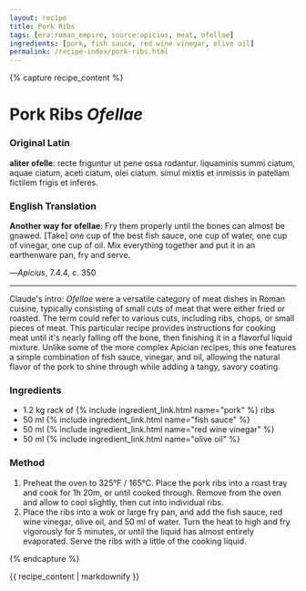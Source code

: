 ```yaml
---
layout: recipe
title: Pork Ribs
tags: [era:roman_empire, source:apicius, meat, ofellae]
ingredients: [pork, fish sauce, red wine vinegar, olive oil]
permalink: /recipe-index/pork-ribs.html
---
```


{% capture recipe_content %}
# Pork Ribs *Ofellae*

### Original Latin
**aliter ofelle**: recte friguntur ut pene ossa rodantur. liquaminis summi ciatum, aquae ciatum, aceti ciatum, olei ciatum. simul mixtis et inmissis in patellam fictilem frigis et inferes.

### English Translation
**Another way for ofellae**: Fry them properly until the bones can almost be gnawed. [Take] one cup of the best fish sauce, one cup of water, one cup of vinegar, one cup of oil. Mix everything together and put it in an earthenware pan, fry and serve.

—*Apicius*, 7.4.4, c. 350

___

Claude's intro: *Ofellae* were a versatile category of meat dishes in Roman cuisine, typically consisting of small cuts of meat that were either fried or roasted. The term could refer to various cuts, including ribs, chops, or small pieces of meat. This particular recipe provides instructions for cooking meat until it's nearly falling off the bone, then finishing it in a flavorful liquid mixture. Unlike some of the more complex Apician recipes, this one features a simple combination of fish sauce, vinegar, and oil, allowing the natural flavor of the pork to shine through while adding a tangy, savory coating.

### Ingredients
- 1.2 kg rack of {% include ingredient_link.html name="pork" %} ribs
- 50 ml {% include ingredient_link.html name="fish sauce" %}
- 50 ml {% include ingredient_link.html name="red wine vinegar" %}
- 50 ml {% include ingredient_link.html name="olive oil" %}

### Method
1. Preheat the oven to 325°F / 165°C. Place the pork ribs into a roast tray and cook for 1h 20m, or until cooked through. Remove from the oven and allow to cool slightly, then cut into individual ribs.
2. Place the ribs into a wok or large fry pan, and add the fish sauce, red wine vinegar, olive oil, and 50 ml of water. Turn the heat to high and fry vigorously for 5 minutes, or until the liquid has almost entirely evaporated. Serve the ribs with a little of the cooking liquid.

{% endcapture %}

{{ recipe_content | markdownify }}
